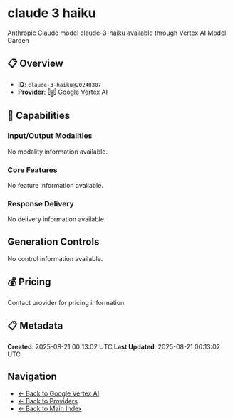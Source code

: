 # claude 3 haiku

Anthropic Claude model claude-3-haiku available through Vertex AI Model Garden


## 📋 Overview

- **ID**: `claude-3-haiku@20240307`
- **Provider**: <img src="../logo.svg" alt="" width="20" height="20" style="vertical-align: middle"> [Google Vertex AI](../README.md)

## 🎯 Capabilities

### Input/Output Modalities

No modality information available.

### Core Features

No feature information available.

### Response Delivery

No delivery information available.

## Generation Controls

No control information available.

## 💰 Pricing

Contact provider for pricing information.

## 📋 Metadata

**Created**: 2025-08-21 00:13:02 UTC
**Last Updated**: 2025-08-21 00:13:02 UTC

## Navigation

- [← Back to Google Vertex AI](../README.md)
- [← Back to Providers](../../README.md)
- [← Back to Main Index](../../../README.md)
